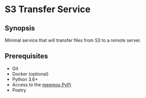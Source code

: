 # S3 Transfer Service

## Synopsis

Minimal service that will transfer files from S3 to a remote server.

## Prerequisites

- Git
- Docker (optional)
- Python 3.6+
- Access to the [meemoo PyPi](http://do-prd-mvn-01.do.viaa.be:8081)
- Poetry